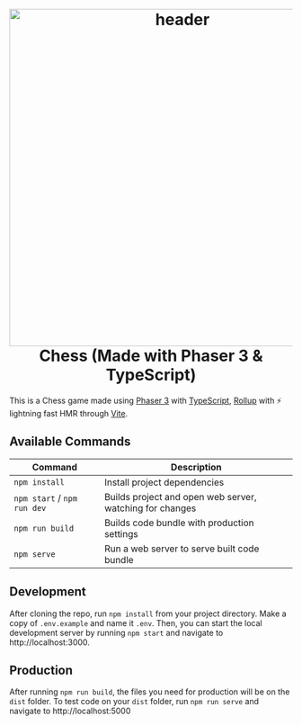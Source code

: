 <h1 align="center">
  <br>
  <a href="https://github.com/geocine/phaser3-rollup-typescript#readme"><img src="https://i.imgur.com/6lcIxDs.png" alt="header" width="600"/></a>
  <br>
  Chess (Made with Phaser 3 & TypeScript)
  <br>
</h1>

This is a Chess game made using [Phaser 3](https://github.com/photonstorm/phaser) with [TypeScript](https://www.typescriptlang.org/), [Rollup](https://rollupjs.org) with ⚡️ lightning fast HMR through [Vite](https://vitejs.dev/).

## Available Commands

| Command | Description |
|---------|-------------|
| `npm install` | Install project dependencies |
| `npm start` / `npm run dev` | Builds project and open web server, watching for changes |
| `npm run build` | Builds code bundle with production settings  |
| `npm serve` | Run a web server to serve built code bundle |

## Development

After cloning the repo, run `npm install` from your project directory. Make a copy of `.env.example` and name it `.env`. Then, you can start the local development
server by running `npm start` and navigate to http://localhost:3000.

## Production

After running `npm run build`, the files you need for production will be on the `dist` folder. To test code on your `dist` folder, run `npm run serve` and navigate to http://localhost:5000
